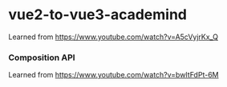 # vue2-to-vue3-academind

Learned from https://www.youtube.com/watch?v=A5cVyjrKx_Q

### Composition API

Learned from https://www.youtube.com/watch?v=bwItFdPt-6M
